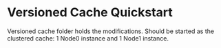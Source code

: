 Versioned Cache Quickstart
=========================

Versioned cache folder holds the modifications.
Should be started as the clustered cache: 1 Node0 instance and 1 Node1 instance.


